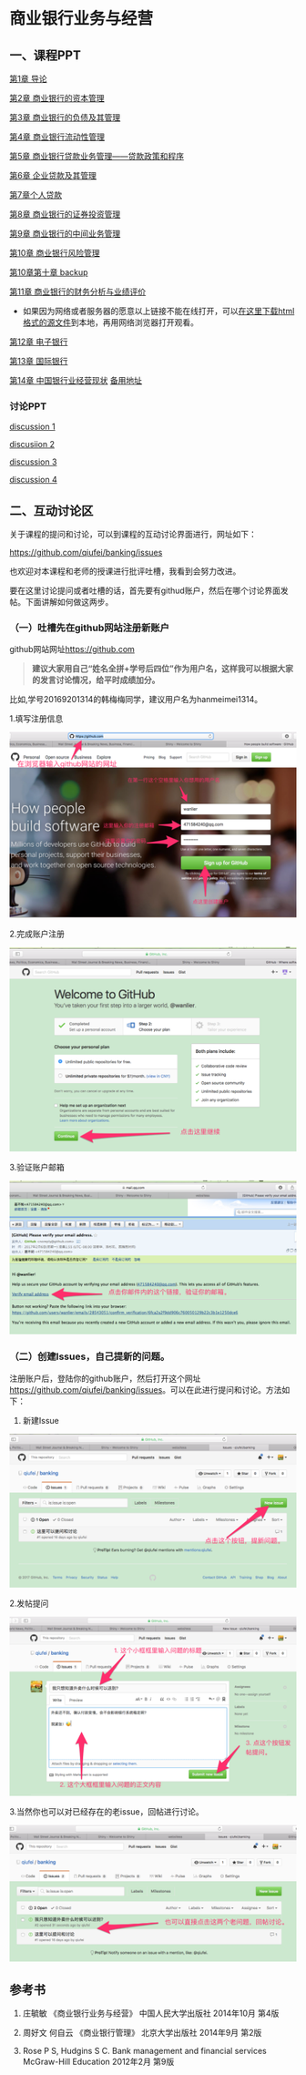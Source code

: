 # 商业银行业务与经营

## 一、课程PPT

[第1章 导论](http://htmlpreview.github.com/?https://github.com/qiufei/banking/blob/master/PPT/第一章导论.html)


[第2章 商业银行的资本管理](http://htmlpreview.github.com/?https://github.com/qiufei/banking/blob/master/PPT/第二章资本管理.html)


[第3章 商业银行的负债及其管理](http://htmlpreview.github.com/?https://github.com/qiufei/banking/blob/master/PPT/第三章负债管理.html)


[第4章 商业银行流动性管理](http://htmlpreview.github.com/?https://github.com/qiufei/banking/blob/master/PPT/第四章现金资产管理.html)


[第5章 商业银行贷款业务管理——贷款政策和程序](http://htmlpreview.github.com/?https://github.com/qiufei/banking/blob/master/PPT/第五章贷款政策与管理.html)


[第6章 企业贷款及其管理](http://htmlpreview.github.com/?https://github.com/qiufei/banking/blob/master/PPT/第六章企业贷款.html)


[第7章个人贷款](http://htmlpreview.github.com/?https://github.com/qiufei/banking/blob/master/PPT/第七章个人贷款.html)


[第8章 商业银行的证券投资管理](http://htmlpreview.github.com/?https://github.com/qiufei/banking/blob/master/PPT/第八章商业银行证券投资管理.html)


[第9章 商业银行的中间业务管理](http://htmlpreview.github.com/?https://github.com/qiufei/banking/blob/master/PPT/第九章商业银行中间业务.html)


[第10章 商业银行风险管理](http://htmlpreview.github.com/?https://github.com/qiufei/banking/blob/master/PPT/第十章商业银行风险管理.html)

[第10章第十章 backup](https://rawgit.com/qiufei/banking/master/PPT/第十章商业银行风险管理.html)


[第11章 商业银行的财务分析与业绩评价](http://htmlpreview.github.com/?https://github.com/qiufei/banking/blob/master/PPT/第十一章商业银行的业绩评价.html)

* 如果因为网络或者服务器的愿意以上链接不能在线打开，可以[在这里下载html格式的源文件](https://github.com/qiufei/banking/tree/master/PPT)到本地，再用网络浏览器打开观看。


[第12章 电子银行](http://htmlpreview.github.io/?https://github.com/qiufei/banking/blob/master/PPT/第十二章电子银行.html)


[第13章 国际银行](http://htmlpreview.github.io/?https://github.com/qiufei/banking/blob/master/PPT/第十三章国际银行.html)



[第14章 中国银行业经营现状](http://htmlpreview.github.io/?https://github.com/qiufei/banking/blob/master/PPT/第十四章中国银行业经营现状.html) [备用地址](https://rawgit.com/qiufei/banking/master/PPT/第十四章中国银行业经营现状.html)

### 讨论PPT

[discussion 1](http://htmlpreview.github.io/?https://github.com/qiufei/banking/blob/master/PPT/讨论一：提高资本金水平是否会造成信贷crunch.html)

[discusiion 2](http://htmlpreview.github.io/?https://github.com/qiufei/banking/blob/master/PPT/讨论二：银行的混业与分业.html)

[discussion 3](http://htmlpreview.github.io/?https://github.com/qiufei/banking/blob/master/PPT/讨论三：政府对商业银行的担保之后应该要求什么.html)

[discussion 4](http://htmlpreview.github.io/?https://github.com/qiufei/banking/blob/master/PPT/讨论四：住房抵押贷款证券化是否应该由商业银行来做.html)

## 二、互动讨论区

关于课程的提问和讨论，可以到课程的互动讨论界面进行，网址如下：

<https://github.com/qiufei/banking/issues>

也欢迎对本课程和老师的授课进行批评吐槽，我看到会努力改进。

要在这里讨论提问或者吐槽的话，首先要有githud账户，然后在哪个讨论界面发帖。下面讲解如何做这两步。

### （一）吐槽先在github网站注册新账户

github网站网址<https://github.com>

> **建议大家用自己“姓名全拼+学号后四位”作为用户名，这样我可以根据大家的发言讨论情况，给平时成绩加分。**

比如,学号20169201314的韩梅梅同学，建议用户名为hanmeimei1314。

1.填写注册信息

![zhuce](./pic/github-1.png)

2.完成账户注册

![finish](./pic/github-2.png)

3.验证账户邮箱

![mail](./pic/github-mail.png)


### （二）创建Issues，自己提新的问题。

注册账户后，登陆你的github账户，然后打开这个网址<https://github.com/qiufei/banking/issues>。可以在此进行提问和讨论。方法如下：

1. 新建Issue

![new issue step1](./pic/issue-new1.png)

2.发帖提问

![new issue step2](./pic/issue-new2.png)

3.当然你也可以对已经存在的老issue，回帖进行讨论。 

![old issue](./pic/issue-old.png)



## 参考书

1. 庄毓敏 《商业银行业务与经营》 中国人民大学出版社  2014年10月 第4版 

2. 周好文 何自云  《商业银行管理》    北京大学出版社   2014年9月 第2版

3. Rose P S, Hudgins S C. Bank management and financial services  McGraw-Hill Education 2012年2月 第9版 

